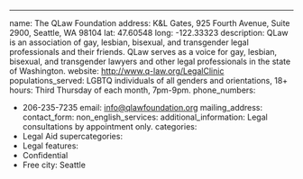 ---
name: The QLaw Foundation
address: K&L Gates, 925 Fourth Avenue, Suite 2900, Seattle, WA 98104
lat: 47.60548
long: -122.33323
description: QLaw is an association of gay, lesbian, bisexual, and transgender legal professionals and their friends. QLaw serves as a voice for gay, lesbian, bisexual, and transgender lawyers and other legal professionals in the state of Washington.
website: http://www.q-law.org/LegalClinic
populations_served: LGBTQ individuals of all genders and orientations, 18+
hours: Third Thursday of each month, 7pm-9pm.
phone_numbers:
  - 206-235-7235
email: info@qlawfoundation.org
mailing_address:
contact_form:
non_english_services: 
additional_information: Legal consultations by appointment only.
categories:
  - Legal Aid
supercategories:
  - Legal
features:
  - Confidential
  - Free
city: Seattle
  
